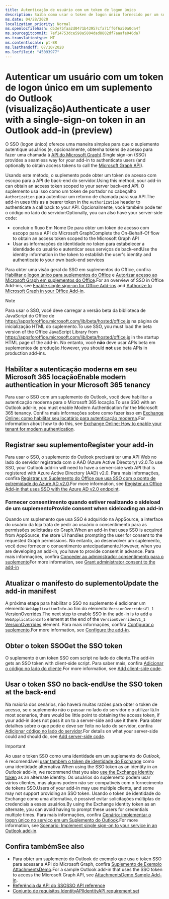 ```yaml
---
title: Autenticação de usuário com um token de logon único
description: Saiba como usar o token de logon único fornecido por um suplemento do Outlook para implementar o SSO com o serviço.
ms.date: 04/28/2020
localization_priority: Normal
ms.openlocfilehash: d53e75faa2d0471b43957cfa71ff6f6a50a0da4f
ms.sourcegitcommit: 7ef14753dce598a5804dad8802df7aaafe046da7
ms.translationtype: MT
ms.contentlocale: pt-BR
ms.lasthandoff: 07/10/2020
ms.locfileid: "45093977"
---
```

# <a name="authenticate-a-user-with-a-single-sign-on-token-in-an-outlook-add-in-preview"></a><span data-ttu-id="35fbb-103">Autenticar um usuário com um token de logon único em um suplemento do Outlook (visualização)</span><span class="sxs-lookup"><span data-stu-id="35fbb-103">Authenticate a user with a single-sign-on token in an Outlook add-in (preview)</span></span>

<span data-ttu-id="35fbb-104">O SSO (logon único) oferece uma maneira simples para que o suplemento autentique usuários (e, opcionalmente, obtenha tokens de acesso para fazer uma chamada à [API do Microsoft Graph](/graph/overview)).</span><span class="sxs-lookup"><span data-stu-id="35fbb-104">Single sign-on (SSO) provides a seamless way for your add-in to authenticate users (and optionally to obtain access tokens to call the [Microsoft Graph API](/graph/overview)).</span></span>

<span data-ttu-id="35fbb-105">Usando este método, o suplemento pode obter um token de acesso com escopo para a API de back-end do servidor.</span><span class="sxs-lookup"><span data-stu-id="35fbb-105">Using this method, your add-in can obtain an access token scoped to your server back-end API.</span></span> <span data-ttu-id="35fbb-106">O suplemento usa isso como um token de portador no cabeçalho `Authorization` para autenticar um retorno de chamada para sua API.</span><span class="sxs-lookup"><span data-stu-id="35fbb-106">The add-in uses this as a bearer token in the `Authorization` header to authenticate a call back to your API.</span></span> <span data-ttu-id="35fbb-107">Opcionalmente, você também pode ter o código no lado do servidor:</span><span class="sxs-lookup"><span data-stu-id="35fbb-107">Optionally, you can also have your server-side code:</span></span>

- <span data-ttu-id="35fbb-108">concluir o fluxo Em Nome De para obter um token de acesso com escopo para a API do Microsoft Graph</span><span class="sxs-lookup"><span data-stu-id="35fbb-108">Complete the On-Behalf-Of flow to obtain an access token scoped to the Microsoft Graph API</span></span>
- <span data-ttu-id="35fbb-109">Usar as informações de identidade no token para estabelecer a identidade do usuário e autenticar seus serviços de back-end</span><span class="sxs-lookup"><span data-stu-id="35fbb-109">Use the identity information in the token to establish the user's identity and authenticate to your own back-end services</span></span>

<span data-ttu-id="35fbb-110">Para obter uma visão geral do SSO em suplementos do Office, confira [Habilitar o logon único para suplementos do Office](../develop/sso-in-office-add-ins.md) e [Autorizar acesso ao Microsoft Graph em suplementos do Office](../develop/authorize-to-microsoft-graph.md).</span><span class="sxs-lookup"><span data-stu-id="35fbb-110">For an overview of SSO in Office Add-ins, see [Enable single sign-on for Office Add-ins](../develop/sso-in-office-add-ins.md) and [Authorize to Microsoft Graph in your Office Add-in](../develop/authorize-to-microsoft-graph.md).</span></span>

> [!NOTE]
> <span data-ttu-id="35fbb-111">Para usar o SSO, você deve carregar a versão beta da biblioteca de JavaScript do Office de https://appsforoffice.microsoft.com/lib/beta/hosted/office.js na página de inicialização HTML do suplemento.</span><span class="sxs-lookup"><span data-stu-id="35fbb-111">To use SSO, you must load the beta version of the Office JavaScript Library from https://appsforoffice.microsoft.com/lib/beta/hosted/office.js in the startup HTML page of the add-in.</span></span> <span data-ttu-id="35fbb-112">No entanto, você **não** deve usar APIs beta em suplementos de produção.</span><span class="sxs-lookup"><span data-stu-id="35fbb-112">However, you should **not** use beta APIs in production add-ins.</span></span>

## <a name="enable-modern-authentication-in-your-microsoft-365-tenancy"></a><span data-ttu-id="35fbb-113">Habilitar a autenticação moderna em seu Microsoft 365 locação</span><span class="sxs-lookup"><span data-stu-id="35fbb-113">Enable modern authentication in your Microsoft 365 tenancy</span></span>

<span data-ttu-id="35fbb-114">Para usar o SSO com um suplemento do Outlook, você deve habilitar a autenticação moderna para o Microsoft 365 locação.</span><span class="sxs-lookup"><span data-stu-id="35fbb-114">To use SSO with an Outlook add-in, you must enable Modern Authentication for the Microsoft 365 tenancy.</span></span> <span data-ttu-id="35fbb-115">Confira mais informações sobre como fazer isso em [Exchange Online: como habilitar seu locatário para autenticação moderna](https://social.technet.microsoft.com/wiki/contents/articles/32711.exchange-online-how-to-enable-your-tenant-for-modern-authentication.aspx).</span><span class="sxs-lookup"><span data-stu-id="35fbb-115">For information about how to do this, see [Exchange Online: How to enable your tenant for modern authentication](https://social.technet.microsoft.com/wiki/contents/articles/32711.exchange-online-how-to-enable-your-tenant-for-modern-authentication.aspx).</span></span>

## <a name="register-your-add-in"></a><span data-ttu-id="35fbb-116">Registrar seu suplemento</span><span class="sxs-lookup"><span data-stu-id="35fbb-116">Register your add-in</span></span>

<span data-ttu-id="35fbb-117">Para usar o SSO, o suplemento do Outlook precisará ter uma API Web no lado do servidor registrada com o AAD (Azure Active Directory) v2.0.</span><span class="sxs-lookup"><span data-stu-id="35fbb-117">To use SSO, your Outlook add-in will need to have a server-side web API that is registered with Azure Active Directory (AAD) v2.0.</span></span> <span data-ttu-id="35fbb-118">Para mais informações, confira [Registrar um Suplemento do Office que usa SSO com o ponto de extremidade do Azure AD v2.0](../develop/register-sso-add-in-aad-v2.md).</span><span class="sxs-lookup"><span data-stu-id="35fbb-118">For more information, see [Register an Office Add-in that uses SSO with the Azure AD v2.0 endpoint](../develop/register-sso-add-in-aad-v2.md).</span></span>

### <a name="provide-consent-when-sideloading-an-add-in"></a><span data-ttu-id="35fbb-119">Fornecer consentimento quando estiver realizando o sideload de um suplemento</span><span class="sxs-lookup"><span data-stu-id="35fbb-119">Provide consent when sideloading an add-in</span></span>

<span data-ttu-id="35fbb-120">Quando um suplemento que usa SSO é adquirido na AppSource, a interface do usuário da loja trata de pedir ao usuário o consentimento para as permissões solicitadas do Graph.</span><span class="sxs-lookup"><span data-stu-id="35fbb-120">When an add-in that uses SSO is acquired from AppSource, the store UI handles prompting the user for consent to the requested Graph permissions.</span></span> <span data-ttu-id="35fbb-121">No entanto, ao desenvolver um suplemento, você deve fornecer o consentimento antecipadamente.</span><span class="sxs-lookup"><span data-stu-id="35fbb-121">However, when you are developing an add-in, you have to provide consent in advance.</span></span> <span data-ttu-id="35fbb-122">Para mais informações, confira [Conceder ao administrador consentimento para o suplemento](../develop/grant-admin-consent-to-an-add-in.md)</span><span class="sxs-lookup"><span data-stu-id="35fbb-122">For more information, see [Grant administrator consent to the add-in](../develop/grant-admin-consent-to-an-add-in.md)</span></span>

## <a name="update-the-add-in-manifest"></a><span data-ttu-id="35fbb-123">Atualizar o manifesto do suplemento</span><span class="sxs-lookup"><span data-stu-id="35fbb-123">Update the add-in manifest</span></span>

<span data-ttu-id="35fbb-124">A próxima etapa para habilitar o SSO no suplemento é adicionar um elemento `WebApplicationInfo` ao fim do elemento `VersionOverridesV1_1` [VersionOverrides](../reference/manifest/versionoverrides.md).</span><span class="sxs-lookup"><span data-stu-id="35fbb-124">The next step to enable SSO in the add-in is to add a `WebApplicationInfo` element at the end of the `VersionOverridesV1_1` [VersionOverrides](../reference/manifest/versionoverrides.md) element.</span></span> <span data-ttu-id="35fbb-125">Para mais informações, confira [Configurar o suplemento](../develop/sso-in-office-add-ins.md#configure-the-add-in).</span><span class="sxs-lookup"><span data-stu-id="35fbb-125">For more information, see [Configure the add-in](../develop/sso-in-office-add-ins.md#configure-the-add-in).</span></span>

## <a name="get-the-sso-token"></a><span data-ttu-id="35fbb-126">Obter o token SSO</span><span class="sxs-lookup"><span data-stu-id="35fbb-126">Get the SSO token</span></span>

<span data-ttu-id="35fbb-127">O suplemento é um token SSO com script no lado do cliente.</span><span class="sxs-lookup"><span data-stu-id="35fbb-127">The add-in gets an SSO token with client-side script.</span></span> <span data-ttu-id="35fbb-128">Para saber mais, confira [Adicionar o código no lado do cliente](../develop/sso-in-office-add-ins.md#add-client-side-code).</span><span class="sxs-lookup"><span data-stu-id="35fbb-128">For more information, see [Add client-side code](../develop/sso-in-office-add-ins.md#add-client-side-code).</span></span>

## <a name="use-the-sso-token-at-the-back-end"></a><span data-ttu-id="35fbb-129">Usar o token SSO no back-end</span><span class="sxs-lookup"><span data-stu-id="35fbb-129">Use the SSO token at the back-end</span></span>

<span data-ttu-id="35fbb-130">Na maioria dos cenários, não haverá muitas razões para obter o token de acesso, se o suplemento não o passar no lado do servidor e o utilizar lá.</span><span class="sxs-lookup"><span data-stu-id="35fbb-130">In most scenarios, there would be little point to obtaining the access token, if your add-in does not pass it on to a server-side and use it there.</span></span> <span data-ttu-id="35fbb-131">Para obter detalhes sobre o que pode e deve ser feito no lado do servidor, confira [Adicionar código no lado do servidor](../develop/sso-in-office-add-ins.md#add-server-side-code).</span><span class="sxs-lookup"><span data-stu-id="35fbb-131">For details on what your server-side could and should do, see [Add server-side code](../develop/sso-in-office-add-ins.md#add-server-side-code).</span></span>

> [!IMPORTANT]
> <span data-ttu-id="35fbb-132">Ao usar o token SSO como uma identidade em um suplemento do *Outlook*, é recomendável [usar também o token de identidade do Exchange](authenticate-a-user-with-an-identity-token.md) como uma identidade alternativa.</span><span class="sxs-lookup"><span data-stu-id="35fbb-132">When using the SSO token as an identity in an *Outlook* add-in, we recommend that you also [use the Exchange identity token](authenticate-a-user-with-an-identity-token.md) as an alternate identity.</span></span> <span data-ttu-id="35fbb-133">Os usuários do suplemento podem usar vários clientes, mas alguns podem não ser compatíveis com o fornecimento de tokens SSO.</span><span class="sxs-lookup"><span data-stu-id="35fbb-133">Users of your add-in may use multiple clients, and some may not support providing an SSO token.</span></span> <span data-ttu-id="35fbb-134">Usando o token de identidade do Exchange como uma alternativa, é possível evitar solicitações múltiplas de credenciais a esses usuários.</span><span class="sxs-lookup"><span data-stu-id="35fbb-134">By using the Exchange identity token as an alternate, you can avoid having to prompt these users for credentials multiple times.</span></span> <span data-ttu-id="35fbb-135">Para mais informações, confira [Cenário: implementar o logon único no serviço em um Suplemento do Outlook](implement-sso-in-outlook-add-in.md).</span><span class="sxs-lookup"><span data-stu-id="35fbb-135">For more information, see [Scenario: Implement single sign-on to your service in an Outlook add-in](implement-sso-in-outlook-add-in.md).</span></span>

## <a name="see-also"></a><span data-ttu-id="35fbb-136">Confira também</span><span class="sxs-lookup"><span data-stu-id="35fbb-136">See also</span></span>

- <span data-ttu-id="35fbb-137">Para obter um suplemento do Outlook de exemplo que usa o token SSO para acessar a API do Microsoft Graph, confira [Suplemento de Exemplo AttachmentsDemo](https://github.com/OfficeDev/outlook-add-in-attachments-demo).</span><span class="sxs-lookup"><span data-stu-id="35fbb-137">For a sample Outlook add-in that uses the SSO token to access the Microsoft Graph API, see [AttachmentsDemo Sample Add-in](https://github.com/OfficeDev/outlook-add-in-attachments-demo).</span></span>
- [<span data-ttu-id="35fbb-138">Referência da API do SSO</span><span class="sxs-lookup"><span data-stu-id="35fbb-138">SSO API reference</span></span>](../develop/sso-in-office-add-ins.md#sso-api-reference)
- [<span data-ttu-id="35fbb-139">Conjunto de requisitos IdentityAPI</span><span class="sxs-lookup"><span data-stu-id="35fbb-139">IdentityAPI requirement set</span></span>](../reference/requirement-sets/identity-api-requirement-sets.md)
